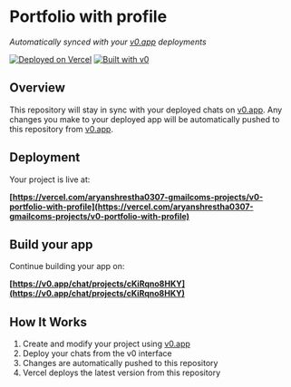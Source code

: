 # Portfolio with profile

*Automatically synced with your [v0.app](https://v0.app) deployments*

[![Deployed on Vercel](https://img.shields.io/badge/Deployed%20on-Vercel-black?style=for-the-badge&logo=vercel)](https://vercel.com/aryanshrestha0307-gmailcoms-projects/v0-portfolio-with-profile)
[![Built with v0](https://img.shields.io/badge/Built%20with-v0.app-black?style=for-the-badge)](https://v0.app/chat/projects/cKiRqno8HKY)

## Overview

This repository will stay in sync with your deployed chats on [v0.app](https://v0.app).
Any changes you make to your deployed app will be automatically pushed to this repository from [v0.app](https://v0.app).

## Deployment

Your project is live at:

**[https://vercel.com/aryanshrestha0307-gmailcoms-projects/v0-portfolio-with-profile](https://vercel.com/aryanshrestha0307-gmailcoms-projects/v0-portfolio-with-profile)**

## Build your app

Continue building your app on:

**[https://v0.app/chat/projects/cKiRqno8HKY](https://v0.app/chat/projects/cKiRqno8HKY)**

## How It Works

1. Create and modify your project using [v0.app](https://v0.app)
2. Deploy your chats from the v0 interface
3. Changes are automatically pushed to this repository
4. Vercel deploys the latest version from this repository
